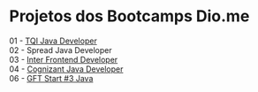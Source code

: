 # Projetos dos Bootcamps Dio.me

01 - [TQI Java Developer](https://github.com/AdailtonSimplicio/Dio.me/tree/main/Bootcamps/01%20-%20TQI%20Java%20Developer) <br/>
02 - Spread Java Developer<br/>
03 - [Inter Frontend Developer](https://github.com/AdailtonSimplicio/Dio.me/tree/main/Bootcamps/03%20-%20Inter%20Frontend%20Developer)<br/>
04 - [Cognizant Java Developer](https://github.com/AdailtonSimplicio/Dio.me/tree/main/Bootcamps/04%20-%20Cognizant%20Java%20Developer)<br/>
06 - [GFT Start #3 Java](https://github.com/AdailtonSimplicio/Dio.me/tree/main/Bootcamps/06%20-%20GFT%20Start%20%233%20Java)<br/>
